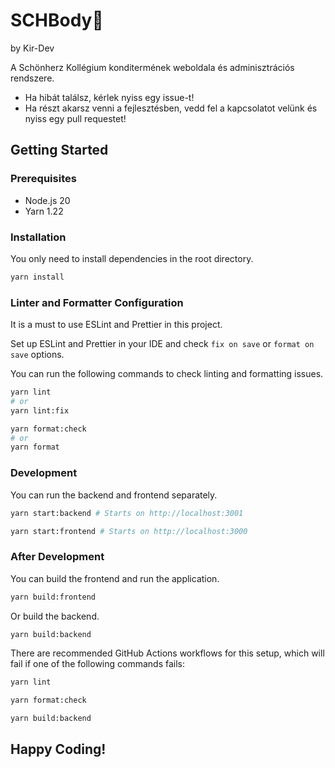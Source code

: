# SCHBody💪
by Kir-Dev

A Schönherz Kollégium konditermének weboldala és adminisztrációs rendszere.
- Ha hibát találsz, kérlek nyiss egy issue-t!
- Ha részt akarsz venni a fejlesztésben, vedd fel a kapcsolatot velünk és nyiss egy pull requestet!

## Getting Started

### Prerequisites

- Node.js 20
- Yarn 1.22

### Installation

You only need to install dependencies in the root directory.

```bash
yarn install
```

### Linter and Formatter Configuration

It is a must to use ESLint and Prettier in this project.

Set up ESLint and Prettier in your IDE and check `fix on save` or `format on save` options.

You can run the following commands to check linting and formatting issues.

```bash
yarn lint
# or
yarn lint:fix
```

```bash
yarn format:check
# or
yarn format
```

### Development

You can run the backend and frontend separately.

```bash
yarn start:backend # Starts on http://localhost:3001
```

```bash
yarn start:frontend # Starts on http://localhost:3000
```

### After Development

You can build the frontend and run the application.

```bash
yarn build:frontend
```

Or build the backend.

```bash
yarn build:backend
```

There are recommended GitHub Actions workflows for this setup, which will fail if one of the following commands fails:

```bash
yarn lint
```

```bash
yarn format:check
```

```bash
yarn build:backend
```

## Happy Coding!



